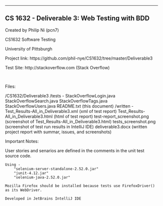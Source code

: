 -------------------------------------------------
CS 1632 - Deliverable 3: Web Testing with BDD
-------------------------------------------------

<p>Created by Philip Ni (pcn7)</p>
<p>CS1632 Software Testing</p>
<p>University of Pittsburgh</p>
<p>Project link: https://github.com/phil-nye/CS1632/tree/master/Deliverable3</p>
<p>Test Site: http://stackoverflow.com (Stack Overflow)</p>
<br>
<p>Files:</p>
    /CS1632/Deliverable3
        /tests -
            StackOverflowLogin.java
            StackOverflowSearch.java
            StackOverflowTags.java
            StackOverflowUsers.java
        README.txt (this document)
        /written -
            Test_Results-All_in_Deliverable3.xml (xml of test report)
            Test_Results-All_in_Deliverable3.html (html of test report)
            test-report_screenshot.png (screenshot of Test_Results-All_in_Deliverable3.html)
            tests_screenshot.png (screenshot of test run results in IntelliJ IDE)
            deliverable3.docx (written project report with summar, issues, and screenshots)

<p>Important Notes:</p>
    User stories and senarios are defined in the comments in the unit test source code.

    Using -
        "selenium-server-standalone-2.52.0.jar"
        "junit-4.12.jar"
        "selenium-java-2.52.0.jar"
        
    Mozilla Firefox should be installed because tests use FirefoxDriver() as its WebDriver.
    
    Developed in JetBrains IntelliJ IDE